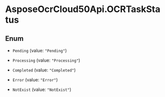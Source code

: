 # AsposeOcrCloud50Api.OCRTaskStatus

## Enum


* `Pending` (value: `"Pending"`)

* `Processing` (value: `"Processing"`)

* `Completed` (value: `"Completed"`)

* `Error` (value: `"Error"`)

* `NotExist` (value: `"NotExist"`)


